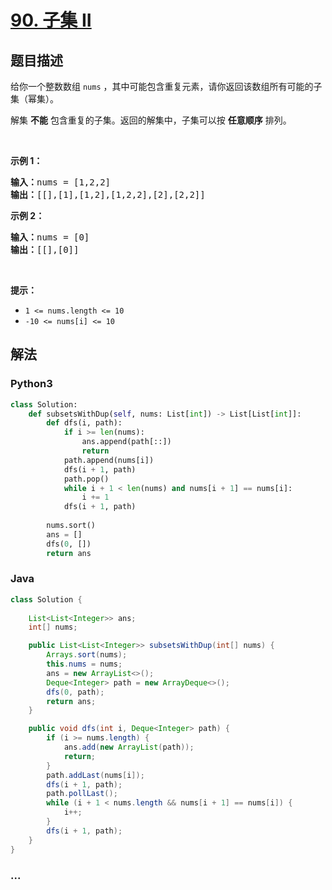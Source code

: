 # [90. 子集 II](https://leetcode-cn.com/problems/subsets-ii)



## 题目描述

<!-- 这里写题目描述 -->

<p>给你一个整数数组 <code>nums</code> ，其中可能包含重复元素，请你返回该数组所有可能的子集（幂集）。</p>

<p>解集 <strong>不能</strong> 包含重复的子集。返回的解集中，子集可以按 <strong>任意顺序</strong> 排列。</p>

<div class="original__bRMd">
<div>
<p> </p>

<p><strong>示例 1：</strong></p>

<pre>
<strong>输入：</strong>nums = [1,2,2]
<strong>输出：</strong>[[],[1],[1,2],[1,2,2],[2],[2,2]]
</pre>

<p><strong>示例 2：</strong></p>

<pre>
<strong>输入：</strong>nums = [0]
<strong>输出：</strong>[[],[0]]
</pre>

<p> </p>

<p><strong>提示：</strong></p>

<ul>
	<li><code>1 <= nums.length <= 10</code></li>
	<li><code>-10 <= nums[i] <= 10</code></li>
</ul>
</div>
</div>


## 解法

<!-- 这里可写通用的实现逻辑 -->

<!-- tabs:start -->

### **Python3**

<!-- 这里可写当前语言的特殊实现逻辑 -->

```python
class Solution:
    def subsetsWithDup(self, nums: List[int]) -> List[List[int]]:
        def dfs(i, path):
            if i >= len(nums):
                ans.append(path[::])
                return
            path.append(nums[i])
            dfs(i + 1, path)
            path.pop()
            while i + 1 < len(nums) and nums[i + 1] == nums[i]:
                i += 1
            dfs(i + 1, path)
        
        nums.sort()
        ans = []
        dfs(0, [])
        return ans
```

### **Java**

<!-- 这里可写当前语言的特殊实现逻辑 -->

```java
class Solution {
    
    List<List<Integer>> ans;
    int[] nums;

    public List<List<Integer>> subsetsWithDup(int[] nums) {
        Arrays.sort(nums);
        this.nums = nums;
        ans = new ArrayList<>();
        Deque<Integer> path = new ArrayDeque<>();
        dfs(0, path);
        return ans;
    }

    public void dfs(int i, Deque<Integer> path) {
        if (i >= nums.length) {
            ans.add(new ArrayList(path));
            return;
        }
        path.addLast(nums[i]);
        dfs(i + 1, path);
        path.pollLast();
        while (i + 1 < nums.length && nums[i + 1] == nums[i]) {
            i++;
        }
        dfs(i + 1, path);
    }
}
```

### **...**

```

```

<!-- tabs:end -->
